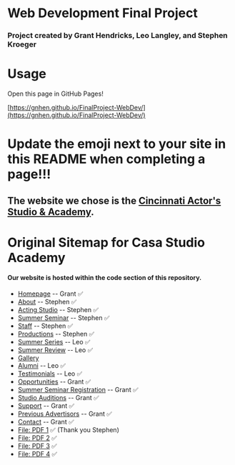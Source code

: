 # Web Development Final Project
### Project created by Grant Hendricks, Leo Langley, and Stephen Kroeger

# Usage
Open this page in GitHub Pages!

[https://gnhen.github.io/FinalProject-WebDev/](https://gnhen.github.io/FinalProject-WebDev/)


# Update the emoji next to your site in this README when completing a page!!!


## The website we chose is the <a href="https://www.casastudioacademy.com/">Cincinnati Actor's Studio & Academy</a>.


# Original Sitemap for Casa Studio Academy 
#### Our website is hosted within the code section of this repository.

- [Homepage](https://www.casastudioacademy.com/) -- Grant ✅
- [About](https://www.casastudioacademy.com/about) -- Stephen ✅
- [Acting Studio](https://www.casastudioacademy.com/acting-studio) -- Stephen ✅
- [Summer Seminar](https://www.casastudioacademy.com/summer-seminar) -- Stephen ✅
- [Staff](https://www.casastudioacademy.com/staff) -- Stephen ✅
- [Productions](https://www.casastudioacademy.com/productions) -- Stephen ✅
- [Summer Series](https://www.casastudioacademy.com/summer-series) -- Leo ✅
- [Summer Review](https://www.casastudioacademy.com/past-productions) -- Leo ✅
- [Gallery](https://www.casastudioacademy.com/gallery)
- [Alumni](https://www.casastudioacademy.com/alumni) -- Leo ✅
- [Testimonials](https://www.casastudioacademy.com/testimonials) -- Leo ✅
- [Opportunities](https://www.casastudioacademy.com/opportunities) -- Grant ✅
- [Summer Seminar Registration](https://www.casastudioacademy.com/summer-seminar-registration) -- Grant ✅
- [Studio Auditions](https://www.casastudioacademy.com/studio-auditions) -- Grant ✅
- [Support](https://www.casastudioacademy.com/support) -- Grant ✅
- [Previous Advertisors](https://www.casastudioacademy.com/previous-advertisors) -- Grant ✅
- [Contact](https://www.casastudioacademy.com/contact) -- Grant ✅
- [File: PDF 1](https://www.casastudioacademy.com/_files/ugd/e35fdb_2cace51e7a154a7e9f0a9ee754c2183f.pdf) ✅ (Thank you Stephen)
- [File: PDF 2](https://www.casastudioacademy.com/_files/ugd/e35fdb_9183b7bb9ff243d19c08a676f1a4ad04.pdf) ✅
- [File: PDF 3](https://www.casastudioacademy.com/_files/ugd/e35fdb_3a5c10175a724d99bb6f368e01185455.pdf) ✅
- [File: PDF 4](https://www.casastudioacademy.com/_files/ugd/e35fdb_2f5ca99108ce48a592d9d903722a4ec3.pdf) ✅

